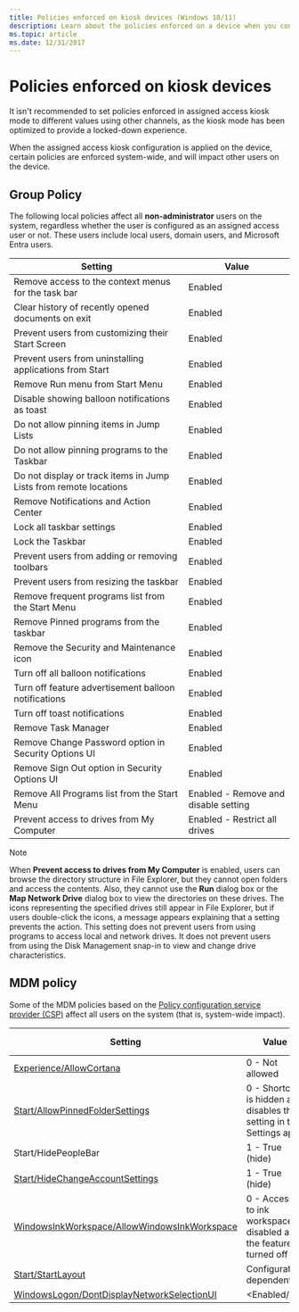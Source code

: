 ```yaml
---
title: Policies enforced on kiosk devices (Windows 10/11)
description: Learn about the policies enforced on a device when you configure it as a kiosk.
ms.topic: article
ms.date: 12/31/2017
--- 
```


# Policies enforced on kiosk devices

It isn't recommended to set policies enforced in assigned access kiosk mode to different values using other channels, as the kiosk mode has been optimized to provide a locked-down experience.

When the assigned access kiosk configuration is applied on the device, certain policies are enforced system-wide, and will impact other users on the device.

## Group Policy

The following local policies affect all **non-administrator** users on the system, regardless whether the user is configured as an assigned access user or not.  These users include local users, domain users, and Microsoft Entra users.

| Setting | Value |
|--|--|
| Remove access to the context menus for the task bar | Enabled |
| Clear history of recently opened documents on exit | Enabled |
| Prevent users from customizing their Start Screen | Enabled |
| Prevent users from uninstalling applications from Start | Enabled |
| Remove Run menu from Start Menu | Enabled |
| Disable showing balloon notifications as toast | Enabled |
| Do not allow pinning items in Jump Lists | Enabled |
| Do not allow pinning programs to the Taskbar | Enabled |
| Do not display or track items in Jump Lists from remote locations | Enabled |
| Remove Notifications and Action Center | Enabled |
| Lock all taskbar settings | Enabled |
| Lock the Taskbar | Enabled |
| Prevent users from adding or removing toolbars | Enabled |
| Prevent users from resizing the taskbar | Enabled |
| Remove frequent programs list from the Start Menu | Enabled |
| Remove Pinned programs from the taskbar | Enabled |
| Remove the Security and Maintenance icon | Enabled |
| Turn off all balloon notifications | Enabled |
| Turn off feature advertisement balloon notifications | Enabled |
| Turn off toast notifications | Enabled |
| Remove Task Manager | Enabled |
| Remove Change Password option in Security Options UI | Enabled |
| Remove Sign Out option in Security Options UI | Enabled |
| Remove All Programs list from the Start Menu | Enabled - Remove and disable setting |
| Prevent access to drives from My Computer | Enabled - Restrict all drives |

>[!NOTE]
>When **Prevent access to drives from My Computer** is enabled, users can browse the directory structure in File Explorer, but they cannot open folders and access the contents. Also, they cannot use the **Run** dialog box or the **Map Network Drive** dialog box to view the directories on these drives. The icons representing the specified drives still appear in File Explorer, but if users double-click the icons, a message appears explaining that a setting prevents the action. This setting does not prevent users from using programs to access local and network drives. It does not prevent users from using the Disk Management snap-in to view and change drive characteristics.

## MDM policy

Some of the MDM policies based on the [Policy configuration service provider (CSP)](/windows/client-management/mdm/policy-configuration-service-provider) affect all users on the system (that is, system-wide impact).

| Setting | Value | System-wide |
|--|--|--|
| [Experience/AllowCortana](/windows/client-management/mdm/policy-csp-experience#experience-allowcortana) | 0 - Not allowed | Yes |
| [Start/AllowPinnedFolderSettings](/windows/client-management/mdm/policy-csp-start#start-allowpinnedfoldersettings) | 0 - Shortcut is hidden and disables the setting in the Settings app | Yes |
| Start/HidePeopleBar | 1 - True (hide) | No |
| [Start/HideChangeAccountSettings](/windows/client-management/mdm/policy-csp-start#start-hidechangeaccountsettings) | 1 - True (hide) | Yes |
| [WindowsInkWorkspace/AllowWindowsInkWorkspace](/windows/client-management/mdm/policy-csp-windowsinkworkspace#windowsinkworkspace-allowwindowsinkworkspace) | 0 - Access to ink workspace is disabled and the feature is turned off | Yes |
| [Start/StartLayout](/windows/client-management/mdm/policy-csp-start#start-startlayout) | Configuration dependent | No |
| [WindowsLogon/DontDisplayNetworkSelectionUI](/windows/client-management/mdm/policy-csp-windowslogon#windowslogon-dontdisplaynetworkselectionui) | &lt;Enabled/&gt; | Yes |
